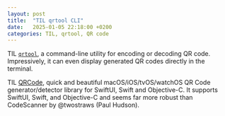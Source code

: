```yaml
---
layout: post
title:  "TIL qrtool CLI"
date:   2025-01-05 22:18:00 +0200
categories: TIL, qrtool, QR code
---
```

TIL [`qrtool`](https://lib.rs/crates/qrtool), a command-line utility for encoding or decoding QR code. Impressively, it can even display generated QR codes directly in the terminal.

TIL [QRCode](https://github.com/dagronf/QRCode), quick and beautiful macOS/iOS/tvOS/watchOS QR Code generator/detector library for SwiftUI, Swift and Objective-C.  It supports SwiftUI, Swift, and Objective-C and seems far more robust than CodeScanner by @twostraws (Paul Hudson).
